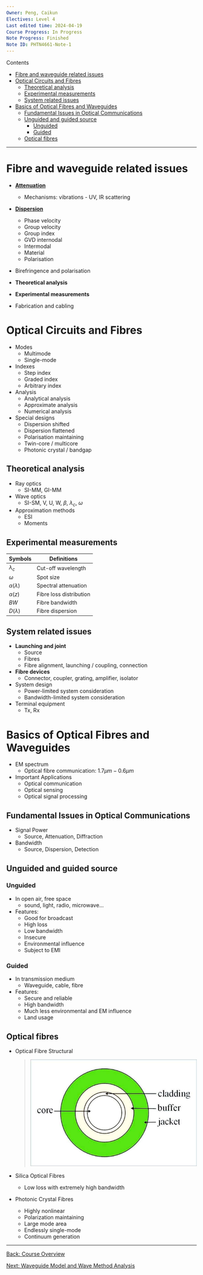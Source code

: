 ```yaml
---
Owner: Peng, Caikun
Electives: Level 4
Last edited time: 2024-04-19
Course Progress: In Progress
Note Progress: Finished
Note ID: PHTN4661-Note-1
---
```


Contents
- [Fibre and waveguide related issues](#fibre-and-waveguide-related-issues)
- [Optical Circuits and Fibres](#optical-circuits-and-fibres)
  - [Theoretical analysis](#theoretical-analysis)
  - [Experimental measurements](#experimental-measurements)
  - [System related issues](#system-related-issues)
- [Basics of Optical Fibres and Waveguides](#basics-of-optical-fibres-and-waveguides)
  - [Fundamental Issues in Optical Communications](#fundamental-issues-in-optical-communications)
  - [Unguided and guided source](#unguided-and-guided-source)
    - [Unguided](#unguided)
    - [Guided](#guided)
  - [Optical fibres](#optical-fibres)

---

# Fibre and waveguide related issues

- [**Attenuation**](3.%20PHTN4661%20Waveguide%20Materials%20and%20Properties.md#attenuation)
	- Mechanisms: vibrations -  UV, IR scattering
- [**Dispersion**](3.%20PHTN4661%20Waveguide%20Materials%20and%20Properties.md#dispersion--bandwidth)
	- Phase velocity
	- Group velocity
	- Group index
	- GVD internodal
	- Intermodal
	- Material
	- Polarisation

- Birefringence and polarisation

- **Theoretical analysis**

- **Experimental measurements**

- Fabrication and cabling

# Optical Circuits and Fibres

- Modes
	- Multimode
	- Single-mode
- Indexes
	- Step index
	- Graded index
	- Arbitrary index
- Analysis
	- Analytical analysis
	- Approximate analysis
	- Numerical analysis
- Special designs
	- Dispersion shifted
	- Dispersion flattened
	- Polarisation maintaining
	- Twin-core / multicore
	- Photonic crystal / bandgap

## Theoretical analysis

- Ray optics
	- SI-MM, GI-MM
- Wave optics
	- SI-SM, V, U, W, $\beta$, $\lambda_c$, $\omega$ 
- Approximation methods
	- ESI
	- Moments
    
## Experimental measurements
    
  | Symbols           | Definitions             |
  | ----------------- | ----------------------- |
  | $\lambda_c$       | Cut-off wavelength      |
  | $\omega$          | Spot size               |
  | $\alpha(\lambda)$ | Spectral attenuation    |
  | $\alpha(z)$       | Fibre loss distribution |
  | $BW$              | Fibre bandwidth         |
  | $D(\lambda)$      | Fibre dispersion        |
    
## System related issues
    
- **Launching and joint**      
  - Source
  - Fibres
  - Fibre alignment, launching / coupling, connection
- **Fibre devices**
  - Connector, coupler, grating, amplifier, isolator
- System design
  - Power-limited system consideration
  - Bandwidth-limited system consideration
- Terminal equipment
  - Tx, Rx  

# Basics of Optical Fibres and Waveguides
    
- EM spectrum  
  - Optical fibre communication: $1.7\mu m-0.6\mu m$
- Important Applications
  - Optical communication
  - Optical sensing
  - Optical signal processing
    
## Fundamental Issues in Optical Communications

- Signal Power
  - Source, Attenuation, Diffraction   
- Bandwidth
  - Source, Dispersion, Detection
        
## Unguided and guided source
        
### Unguided

- In open air, free space
  - sound, light, radio, microwave…
- Features:
  - Good for broadcast
  - High loss
  - Low bandwidth 
  - Insecure 
  - Environmental influence 
  - Subject to EMI

### Guided
        
- In transmission medium
  - Waveguide, cable, fibre
- Features:
  - Secure and reliable
  - High bandwidth
  - Much less environmental and EM influence
  - Land usage

## Optical fibres

- Optical Fibre Structural

  > ![Optical Fibre Structural](../images/Structure_fibre.png)

- Silica Optical Fibres
  - Low loss with extremely high bandwidth
- Photonic Crystal Fibres
  - Highly nonlinear
  - Polarization maintaining
  - Large mode area
  - Endlessly single-mode
  - Continuum generation

---
[Back: Course Overview](0.%20PHTN4661%20Optical%20Circuits%20and%20Fibres%20Overview.md)

[Next: Waveguide Model and Wave Method Analysis](2.%20PHTN4661%20Waveguide%20Model%20and%20Wave%20Method%20Analysis.md)